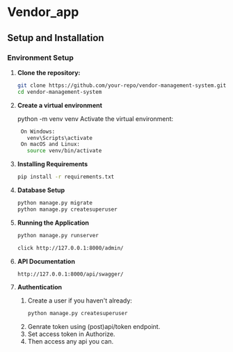 # Vendor_app
## Setup and Installation
### Environment Setup
1. **Clone the repository:**

   ```bash
   git clone https://github.com/your-repo/vendor-management-system.git
   cd vendor-management-system
2. **Create a virtual environment**

    python -m venv venv
    Activate the virtual environment:
   ```bash
    On Windows:
      venv\Scripts\activate
    On macOS and Linux:
      source venv/bin/activate
3. **Installing Requirements**

    ```bash
    pip install -r requirements.txt

4. **Database Setup**

    ```bash
    python manage.py migrate
    python manage.py createsuperuser
5. **Running the Application**

     ```bash
     python manage.py runserver
     
     click http://127.0.0.1:8000/admin/
6. **API Documentation**

     ```bash
     http://127.0.0.1:8000/api/swagger/
7. **Authentication**

    1. Create a user if you haven't already:
       ```bash
       python manage.py createsuperuser
    2. Genrate token using (post)api/token endpoint.
    3. Set access token in Authorize.
    4. Then access any api you can.    
